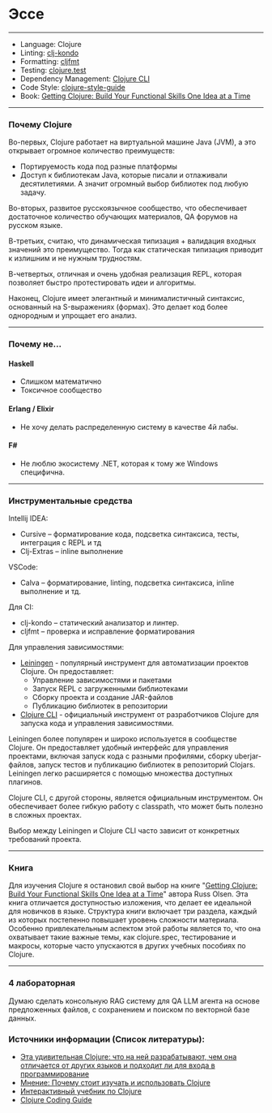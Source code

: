 
# Эссе

---

- Language: Clojure
- Linting: [clj-kondo](https://github.com/clj-kondo/clj-kondo)
- Formatting: [cljfmt](https://github.com/weavejester/cljfmt)
- Testing: [clojure.test](https://clojure.github.io/clojure/clojure.test-api.html)
- Dependency Management: [Clojure CLI](https://clojure.org/guides/deps_and_cli)
- Code Style: [clojure-style-guide](https://github.com/Nondv/clojure-style-guide/blob/master/ru/README.md)
- Book: [Getting Clojure: Build Your Functional Skills One Idea at a Time](https://pragprog.com/titles/roclojure/getting-clojure/)

---

### Почему Clojure

Во-первых, Clojure работает на виртуальной машине Java (JVM), а это открывает огромное количество преимуществ:

- Портируемость кода под разные платформы
- Доступ к библиотекам Java, которые писали и отлаживали десятилетиями. А значит огромный выбор библиотек под любую задачу.

Во-вторых, развитое русскоязычное сообщество, что обеспечивает достаточное количество обучающих материалов, QA форумов на русском языке.

В-третьих, считаю, что динамическая типизация + валидация входных значений это преимущество. Тогда как статическая типизация приводит к излишним и не нужным трудностям.

В-четвертых, отличная и очень удобная реализация REPL, которая позволяет быстро протестировать идеи и алгоритмы.

Наконец, Clojure имеет элегантный и минималистичный синтаксис, основанный на S-выражениях (формах). Это делает код более однородным и упрощает его анализ.

---

### Почему не...

#### Haskell

- Слишком математично
- Токсичное сообщество

#### Erlang / Elixir

- Не хочу делать распределенную систему в качестве 4й лабы.

#### F#

- Не люблю экосистему .NET, которая к тому же Windows специфична.

---

### Инструментальные средства

Intellij IDEA:

- Cursive – форматирование кода, подсветка синтаксиса, тесты, интеграция с REPL и тд
- Clj-Extras – inline выполнение

VSCode:

- Calva – форматирование, linting, подсветка синтаксиса, inline выполнение и тд.

Для CI:

- clj-kondo – статический анализатор и линтер.
- cljfmt – проверка и исправление форматирования

Для управления зависимостями:

- [Leiningen](http://leiningen.org/) - популярный инструмент для автоматизации проектов Clojure. Он предоставляет:
  - Управление зависимостями и пакетами
  - Запуск REPL с загруженными библиотеками
  - Сборку проекта и создание JAR-файлов
  - Публикацию библиотек в репозитории
- [Clojure CLI](https://clojure.org/guides/deps_and_cli) - официальный инструмент от разработчиков Clojure для запуска кода и управления зависимостями.

Leiningen более популярен и широко используется в сообществе Clojure. Он предоставляет удобный интерфейс для управления проектами, включая запуск кода с разными профилями, сборку uberjar-файлов, запуск тестов и публикацию библиотек в репозиторий Clojars. Leiningen легко расширяется с помощью множества доступных плагинов.

Clojure CLI, с другой стороны, является официальным инструментом. Он обеспечивает более гибкую работу с classpath, что может быть полезно в сложных проектах.

Выбор между Leiningen и Clojure CLI часто зависит от конкретных требований проекта.

---

### Книга

Для изучения Clojure я остановил свой выбор на книге "[Getting Clojure: Build Your Functional Skills One Idea at a Time](https://pragprog.com/titles/roclojure/getting-clojure/)" автора Russ Olsen. Эта книга отличается доступностью изложения, что делает ее идеальной для новичков в языке. Структура книги включает три раздела, каждый из которых постепенно повышает уровень сложности материала. Особенно привлекательным аспектом этой работы является то, что она охватывает такие важные темы, как clojure.spec, тестирование и макросы, которые часто упускаются в других учебных пособиях по Clojure.

---

### 4 лабораторная

Думаю сделать консольную RAG систему для QA LLM агента на основе предложенных файлов, с сохранением и поиском по векторной базе данных.

### Источники информации (Список литературы):

- [Эта удивительная Clojure: что на ней разрабатывают, чем она отличается от других языков и подходит ли для входа в программирование](https://grishaev.me/clojure-article/)
- [Мнение: Почему стоит изучать и использовать Clojure](https://habr.com/ru/companies/latera/articles/280734/)
- [Интерактивный учебник по Clojure](http://clojurekoans.com/)
- [Clojure Coding Guide](https://grishaev.me/en/clojure-guide/)
